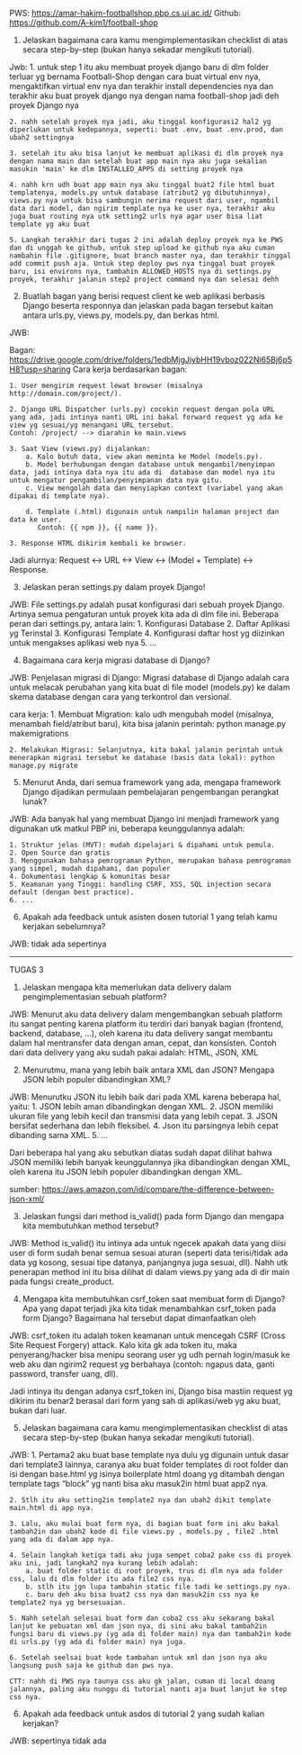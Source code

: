 PWS: https://amar-hakim-footballshop.pbp.cs.ui.ac.id/
Github: https://github.com/A-kim1/football-shop

1. Jelaskan bagaimana cara kamu mengimplementasikan checklist di atas secara step-by-step (bukan hanya sekadar mengikuti tutorial).

Jwb:
    1. untuk step 1 itu aku membuat proyek django baru di dlm folder terluar yg bernama Football-Shop dengan cara buat virtual env nya, mengaktifkan virtual env nya dan terakhir install dependencies nya dan terakhir aku buat proyek django nya dengan nama football-shop jadi deh proyek Django nya

    2. nahh setelah proyek nya jadi, aku tinggal konfigurasi2 hal2 yg diperlukan untuk kedepannya, seperti: buat .env, buat .env.prod, dan ubah2 settingnya

    3. setelah itu aku bisa lanjut ke membuat aplikasi di dlm proyek nya dengan nama main dan setelah buat app main nya aku juga sekalian masukin 'main' ke dlm INSTALLED_APPS di setting proyek nya

    4. nahh krn udh buat app main nya aku tinggal buat2 file html buat templatenya, models.py untuk database (atribut2 yg dibutuhinnya), views.py nya untuk bisa sambungin nerima request dari user, ngambil data dari model, dan ngirim template nya ke user nya, terakhir aku juga buat routing nya utk setting2 urls nya agar user bisa liat template yg aku buat

    5. Langkah terakhir dari tugas 2 ini adalah deploy proyek nya ke PWS dan di unggah ke github, untuk step upload ke github nya aku cuman nambahin file .gitignore, buat branch master nya, dan terakhir tinggal add commit push aja. Untuk step deploy pws nya tinggal buat proyek baru, isi environs nya, tambahin ALLOWED_HOSTS nya di settings.py proyek, terakhir jalanin step2 project command nya dan selesai dehh


2. Buatlah bagan yang berisi request client ke web aplikasi berbasis Django beserta responnya dan jelaskan pada bagan tersebut kaitan antara urls.py, views.py, models.py, dan berkas html.

JWB:

Bagan: https://drive.google.com/drive/folders/1edbMjgJiybHH19vboz022Ni65Bj6p5H8?usp=sharing
Cara kerja berdasarkan bagan:

    1. User mengirim request lewat browser (misalnya http://domain.com/project/).

    2. Django URL Dispatcher (urls.py) cocokin request dengan pola URL yang ada, jadi intinya nanti URL ini bakal forward request yg ada ke view yg sesuai/yg menangani URL tersebut.
    Contoh: /project/ --> diarahin ke main.views

    3. Saat View (views.py) dijalankan:
        a. Kalo butuh data, view akan meminta ke Model (models.py).
        b. Model berhubungan dengan database untuk mengambil/menyimpan data, jadi intinya data nya itu ada di  database dan model nya itu untuk mengatur pengambilan/penyimpanan data nya gitu.
        c. View mengolah data dan menyiapkan context (variabel yang akan dipakai di template nya).

        d. Template (.html) digunain untuk nampilin halaman project dan data ke user.
           Contoh: {{ npm }}, {{ name }}.

    3. Response HTML dikirim kembali ke browser.

Jadi alurnya:
Request <-> URL <-> View <-> (Model + Template) <-> Response.

3. Jelaskan peran settings.py dalam proyek Django!

JWB:
File settings.py adalah pusat konfigurasi dari sebuah proyek Django. 
Artinya semua pengaturan untuk proyek kita ada di dlm file ini. Beberapa peran dari settings.py, antara lain:
    1. Konfigurasi Database
    2. Daftar Aplikasi yg Terinstal
    3. Konfigurasi Template
    4. Konfigurasi daftar host yg diizinkan untuk mengakses aplikasi web nya
    5. ...

4. Bagaimana cara kerja migrasi database di Django?

JWB:
Penjelasan migrasi di Django: Migrasi database di Django adalah cara untuk melacak perubahan yang kita buat di file model (models.py) ke dalam skema database dengan cara yang terkontrol dan versional.

cara kerja:
    1. Membuat Migration: kalo udh mengubah model (misalnya, menambah field/atribut baru), kita bisa jalanin perintah: python manage.py makemigrations

    2. Melakukan Migrasi: Selanjutnya, kita bakal jalanin perintah untuk menerapkan migrasi tersebut ke database (basis data lokal): python manage.py migrate

5. Menurut Anda, dari semua framework yang ada, mengapa framework Django dijadikan permulaan pembelajaran pengembangan perangkat lunak?

JWB:
Ada banyak hal yang membuat Django ini menjadi framework yang digunakan utk matkul PBP ini, beberapa keunggulannya adalah:

    1. Struktur jelas (MVT): mudah dipelajari & dipahami untuk pemula.
    2. Open Source dan gratis
    3. Menggunakan bahasa pemrograman Python, merupakan bahasa pemrograman yang simpel, mudah dipahami, dan populer
    4. Dokumentasi lengkap & komunitas besar
    5. Keamanan yang Tinggi: handling CSRF, XSS, SQL injection secara default (dengan best practice).
    6. ...

6. Apakah ada feedback untuk asisten dosen tutorial 1 yang telah kamu kerjakan sebelumnya?

JWB: tidak ada sepertinya

---------------------------------------------------------------------------------------------------------
TUGAS 3

1. Jelaskan mengapa kita memerlukan data delivery dalam pengimplementasian sebuah platform?

JWB:
Menurut aku data delivery dalam mengembangkan sebuah platform itu sangat penting karena platform itu terdiri dari banyak bagian (frontend, backend, database, ...), oleh karena itu data delivery sangat membantu dalam hal mentransfer data dengan aman, cepat, dan konsisten. Contoh dari data delivery yang aku sudah pakai adalah: HTML, JSON, XML

2. Menurutmu, mana yang lebih baik antara XML dan JSON? Mengapa JSON lebih populer dibandingkan XML?

JWB:
Menurutku JSON itu lebih baik dari pada XML karena beberapa hal, yaitu:
    1. JSON lebih aman dibandingkan dengan XML.
    2. JSON memiliki ukuran file yang lebih kecil dan transmisi data yang lebih cepat.
    3. JSON bersifat sederhana dan lebih fleksibel.
    4. Json itu parsingnya lebih cepat dibanding sama XML.
    5. ...

Dari beberapa hal yang aku sebutkan diatas sudah dapat dilihat bahwa JSON memiliki lebih banyak keunggulannya jika dibandingkan dengan XML, oleh karena itu JSON lebih populer dibandingkan dengan XML.

sumber: https://aws.amazon.com/id/compare/the-difference-between-json-xml/

3.  Jelaskan fungsi dari method is_valid() pada form Django dan mengapa kita membutuhkan method tersebut?

JWB:
Method is_valid() itu intinya ada untuk ngecek apakah data yang diisi user di form sudah benar semua sesuai aturan (seperti data terisi/tidak ada data yg kosong, sesuai tipe datanya, panjangnya juga sesuai, dll). Nahh utk penerapan method ini itu bisa dilihat di dalam views.py yang ada di dir main pada fungsi create_product.

4. Mengapa kita membutuhkan csrf_token saat membuat form di Django? Apa yang dapat terjadi jika kita tidak menambahkan csrf_token pada form Django? Bagaimana hal tersebut dapat dimanfaatkan oleh

JWB:
csrf_token itu adalah token keamanan untuk mencegah CSRF (Cross Site Request Forgery) attack.
Kalo kita gk ada token itu, maka penyerang/hacker bisa menipu seorang user yg udh pernah login/masuk ke web aku dan ngirim2 request yg berbahaya (contoh: ngapus data, ganti password, transfer uang, dll).

Jadi intinya itu dengan adanya csrf_token ini, Django bisa mastiin request yg dikirim itu benar2 berasal dari form yang sah di aplikasi/web yg aku buat, bukan dari luar.

5. Jelaskan bagaimana cara kamu mengimplementasikan checklist di atas secara step-by-step (bukan hanya sekadar mengikuti tutorial).

JWB:
    1. Pertama2 aku buat base template nya dulu yg digunain untuk dasar dari template3 lainnya, caranya aku buat folder templates di root folder dan isi dengan base.html yg isinya boilerplate html doang yg ditambah dengan template tags “block” yg nanti bisa aku masuk2in html buat app2 nya.
    
    2. Stlh itu aku setting2in template2 nya dan ubah2 dikit template main.html di app nya.

    3. Lalu, aku mulai buat form nya, di bagian buat form ini aku bakal tambah2in dan ubah2 kode di file views.py , models.py , file2 .html yang ada di dalam app nya.

    4. Selain langkah ketiga tadi aku juga sempet coba2 pake css di proyek aku ini, jadi langkah2 nya kurang lebih adalah: 
        a. buat folder static di root proyek, trus di dlm nya ada folder css, lalu di dlm folder itu ada file2 css nya. 
        b. stlh itu jgn lupa tambahin static file tadi ke settings.py nya. 
        c. baru deh aku bisa buat2 css nya dan masuk2in css nya ke template2 nya yg bersesuaian.

    5. Nahh setelah selesai buat form dan coba2 css aku sekarang bakal lanjut ke pebuatan xml dan json nya, di sini aku bakal tambah2in fungsi baru di views.py (yg ada di folder main) nya dan tambah2in kode di urls.py (yg ada di folder main) nya juga.

    6. Setelah seelsai buat kode tambahan untuk xml dan json nya aku langsung push saja ke github dan pws nya.

    CTT: nahh di PWS nya taunya css aku gk jalan, cuman di local doang jalannya, paling aku nunggu di tutorial nanti aja buat lanjut ke step css nya.
 
6.  Apakah ada feedback untuk asdos di tutorial 2 yang sudah kalian kerjakan?

JWB: sepertinya tidak ada